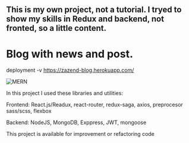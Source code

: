 This is my own project, not a tutorial. I tryed to show my skills in Redux and backend, not fronted, so a little content.
---------
# Blog with news and post.

deployment -v
https://zazend-blog.herokuapp.com/

![MERN](https://encrypted-tbn0.gstatic.com/images?q=tbn:ANd9GcQAJomgC_rvOSvRBHllRpyXyBdKT-Pth-aWjNmhX58TwOq0x7Ac)

In this project I used these libraries and utilities:

Frontend:
React.js/Readux, react-router, redux-saga, axios, 
preprocesor sass/scss, flexbox

Backend:
NodeJS, MongoDB, Exppress, JWT, mongoose

This project is available for improvement or refactoring code

